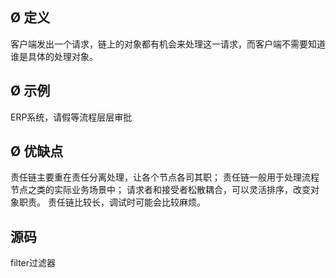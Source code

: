## Ø 定义
客户端发出一个请求，链上的对象都有机会来处理这一请求，而客户端不需要知道谁是具体的处理对象。
## Ø 示例
ERP系统，请假等流程层层审批
## Ø 优缺点
责任链主要重在责任分离处理，让各个节点各司其职；
责任链一般用于处理流程节点之类的实际业务场景中；
请求者和接受者松散耦合，可以灵活排序，改变对象职责。
责任链比较长，调试时可能会比较麻烦。
## 源码
filter过滤器